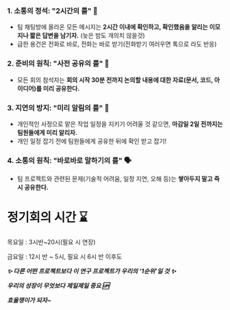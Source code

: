### **1. 소통의 정석: "2시간의 룰"** 📧

- 팀 채팅방에 올라온 모든 메시지는 **2시간 이내에 확인하고, 확인했음을 알리는 이모지나 짧은 답변을 남기자.** (늦은 밤도 개의치 않을것)
- 급한 용건은 전화로 바로, 전화는 바로 받기(전화받기 여러우면 톡으로 라도 반응)

### **2. 준비의 원칙: "사전 공유의 룰"** 📝

- 모든 회의 참석자는 **회의 시작 30분 전까지 논의할 내용에 대한 자료(문서, 코드, 아이디어)를 미리 공유한다.**

### **3. 지연의 방지: "미리 알림의 룰"** 🚨

- 개인적인 사정으로 맡은 작업 일정을 지키기 어려울 것 같으면, **마감일 2일 전까지는 팀원들에게 미리 알리자.**
- 개인 일정 잡기 전에 팀원들에게 공유한 뒤에 확인 받고 잡기!

### **4. 소통의 원칙: "바로바로 말하기의 룰"** 🗣️

- 팀 프로젝트와 관련된 문제(기술적 어려움, 일정 지연, 오해 등)는 **쌓아두지 말고 즉시 공유한다.**

# 정기회의 시간 ⌛

목요일 : 3시반~20시(필요 시 연장)

금요일 : 12시 반 ~ 5시, 필요 시 6시 반 이후도

***✨  다른 어떤 프로젝트보다 이 연구 프로젝트가 우리의 ‘1순위’일 것 ✨*** 

***우리의 성장이 무엇보다 제일제일 중요 🆙***

***효율쟁이가 되자~***
